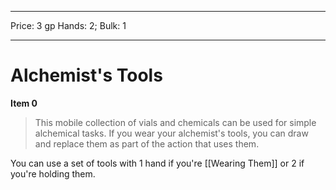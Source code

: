
---
Price: 3 gp
Hands: 2;
Bulk: 1


---

# Alchemist's Tools

**Item 0**

> This mobile collection of vials and chemicals can be used for simple alchemical tasks. If you wear your alchemist's tools, you can draw and replace them as part of the action that uses them.

You can use a set of tools with 1 hand if you're [[Wearing Them]] or 2 if you're holding them.
